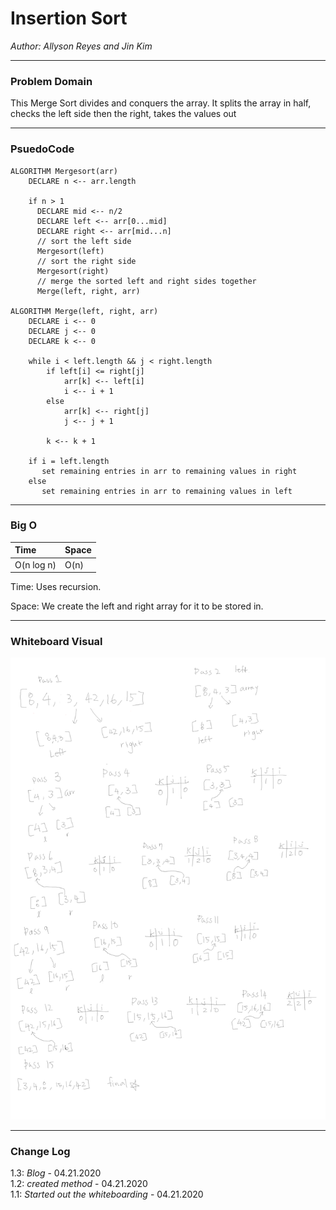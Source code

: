 # Insertion Sort

*Author: Allyson Reyes and Jin Kim*

---

### Problem Domain
This Merge Sort divides and conquers the array. It splits the array in half, checks the left side then the right, takes the values out

---

### PsuedoCode
```
ALGORITHM Mergesort(arr)
    DECLARE n <-- arr.length
           
    if n > 1
      DECLARE mid <-- n/2
      DECLARE left <-- arr[0...mid]
      DECLARE right <-- arr[mid...n]
      // sort the left side
      Mergesort(left)
      // sort the right side
      Mergesort(right)
      // merge the sorted left and right sides together
      Merge(left, right, arr)

ALGORITHM Merge(left, right, arr)
    DECLARE i <-- 0
    DECLARE j <-- 0
    DECLARE k <-- 0

    while i < left.length && j < right.length
        if left[i] <= right[j]
            arr[k] <-- left[i]
            i <-- i + 1
        else
            arr[k] <-- right[j]
            j <-- j + 1
            
        k <-- k + 1

    if i = left.length
       set remaining entries in arr to remaining values in right
    else
       set remaining entries in arr to remaining values in left
```
---
### Big O
| Time | Space |
| :----------- | :----------- |
| O(n log n) | O(n) |

Time: Uses recursion.

Space: We create the left and right array for it to be stored in.

---

### Whiteboard Visual
![LL Merge](../../assets/mergeSort.png)


---

### Change Log  
1.3: *Blog* - 04.21.2020  
1.2: *created method* - 04.21.2020  
1.1: *Started out the whiteboarding* - 04.21.2020

